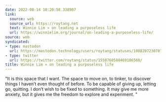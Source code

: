 ```yaml
---
date: 2022-08-14 10:20:58.338907
link:
  source: web
  source_url: https://roytang.net
  text: Winnie Lim » on leading a purposeless life
  url: https://winnielim.org/journal/on-leading-a-purposeless-life/
source: web
syndicated:
- type: mastodon
  url: https://mastodon.technology/users/roytang/statuses/108820723070752722
- type: twitter
  url: https://twitter.com/roytang/status/1558760588469186560/
title: Winnie Lim » on leading a purposeless life
---
```


"It is this space that I want. The space to move on, to tinker, to discover things I haven’t even thought of before. To be capable of giving up, letting go, quitting. I don’t wish to be fixed to something. It may give me more anxiety, but it gives me the freedom to explore and experiment. "